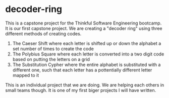 # decoder-ring
This is a capstone project for the Thinkful Software Engineering bootcamp.
It is our first capstone project. We are creating a "decoder ring" using three different methods of creating codes.
1. The Caeser Shift where each letter is shifted up or down the alphabet a set number of times to create the code
1. The Polybius Square where each letter is converted into a two digit code based on putting the letters on a grid
1. The Substitution Cypher where the entire alphabet is substituted with a different one, such that each letter has a pottentially different letter mapped to it

This is an individual project that we are doing. We are helping each others in small teams though. It is one of my first biger projects I will have written.
